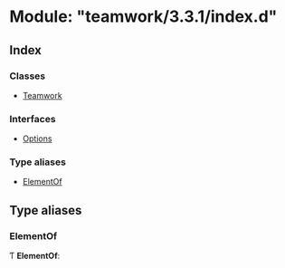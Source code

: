 
# Module: "teamwork/3.3.1/index.d"

## Index

### Classes

* [Teamwork](../classes/_teamwork_3_3_1_index_d_.teamwork.md)

### Interfaces

* [Options](../interfaces/_teamwork_3_3_1_index_d_.options.md)

### Type aliases

* [ElementOf](_teamwork_3_3_1_index_d_.md#elementof)

## Type aliases

###  ElementOf

Ƭ **ElementOf**:
